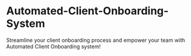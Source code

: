 # Automated-Client-Onboarding-System
Streamline your client onboarding process and empower your team with Automated Client Onboarding system!
